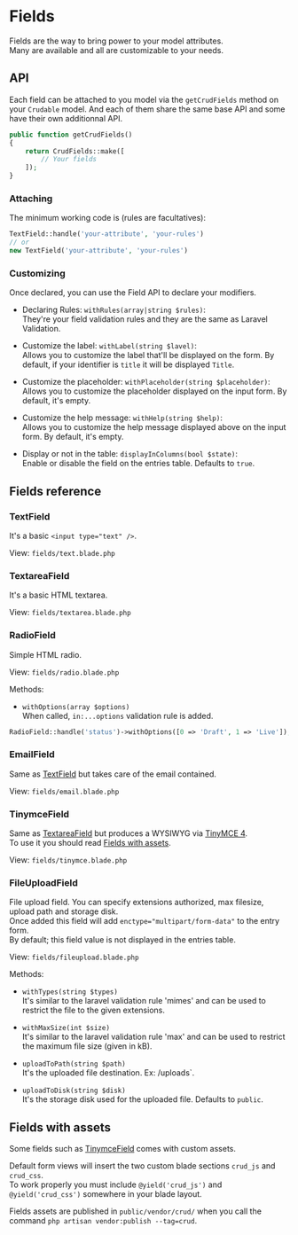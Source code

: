 # Fields

Fields are the way to bring power to your model attributes.  
Many are available and all are customizable to your needs.

## API

Each field can be attached to you model via the `getCrudFields` method on your `Crudable` model.
And each of them share the same base API and some have their own additionnal API.

```php
public function getCrudFields()
{
    return CrudFields::make([
        // Your fields
    ]);
}
```

### Attaching

The minimum working code is (rules are facultatives):
```php
TextField::handle('your-attribute', 'your-rules')
// or
new TextField('your-attribute', 'your-rules')
```

### Customizing

Once declared, you can use the Field API to declare your modifiers.

- Declaring Rules: `withRules(array|string $rules)`:  
They're your field validation rules and they are the same as Laravel Validation.

- Customize the label: `withLabel(string $lavel)`:  
Allows you to customize the label that'll be displayed on the form. By default, if your identifier is `title` it will be displayed `Title`.

- Customize the placeholder: `withPlaceholder(string $placeholder)`:  
Allows you to customize the placeholder displayed on the input form. By default, it's empty.

- Customize the help message: `withHelp(string $help)`:  
Allows you to customize the help message displayed above on the input form. By default, it's empty.

- Display or not in the table: `displayInColumns(bool $state)`:  
Enable or disable the field on the entries table. Defaults to `true`.

## Fields reference

### TextField

It's a basic `<input type="text" />`.  

View: `fields/text.blade.php`

### TextareaField

It's a basic HTML textarea.  

View: `fields/textarea.blade.php` 

### RadioField

Simple HTML radio.  

View: `fields/radio.blade.php` 

Methods: 

- `withOptions(array $options)`  
When called, `in:...options` validation rule is added.

```php
RadioField::handle('status')->withOptions([0 => 'Draft', 1 => 'Live']);
```

### EmailField

Same as [TextField](#textfield) but takes care of the email contained.  

View: `fields/email.blade.php` 

### TinymceField

Same as [TextareaField](#textareafield) but produces a WYSIWYG via [TinyMCE 4](https://www.tinymce.com/).  
To use it you should read [Fields with assets](#fields-with-assets).  

View: `fields/tinymce.blade.php` 

### FileUploadField

File upload field. You can specify extensions authorized, max filesize, upload path and storage disk.  
Once added this field will add `enctype="multipart/form-data"` to the entry form.  
By default; this field value is not displayed in the entries table.  

View: `fields/fileupload.blade.php` 

Methods: 

- `withTypes(string $types)`  
It's similar to the laravel validation rule 'mimes' and can be used to restrict the file to the given extensions.

- `withMaxSize(int $size)`  
It's similar to the laravel validation rule 'max' and can be used to restrict the maximum file size (given in kB).

- `uploadToPath(string $path)`  
It's the uploaded file destination. Ex: /uploads`.  

- `uploadToDisk(string $disk)`  
It's the storage disk used for the uploaded file. Defaults to `public`.

## Fields with assets

Some fields such as [TinymceField](#tinymcefield) comes with custom assets.  

Default form views will insert the two custom blade sections `crud_js` and `crud_css`.  
To work properly you must include `@yield('crud_js')` and `@yield('crud_css')` somewhere in your blade layout.

Fields assets are published in `public/vendor/crud/` when you call the command `php artisan vendor:publish --tag=crud`.